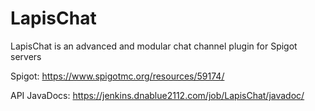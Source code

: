 # LapisChat
LapisChat is an advanced and modular chat channel plugin for Spigot servers

Spigot: https://www.spigotmc.org/resources/59174/

API JavaDocs: https://jenkins.dnablue2112.com/job/LapisChat/javadoc/
